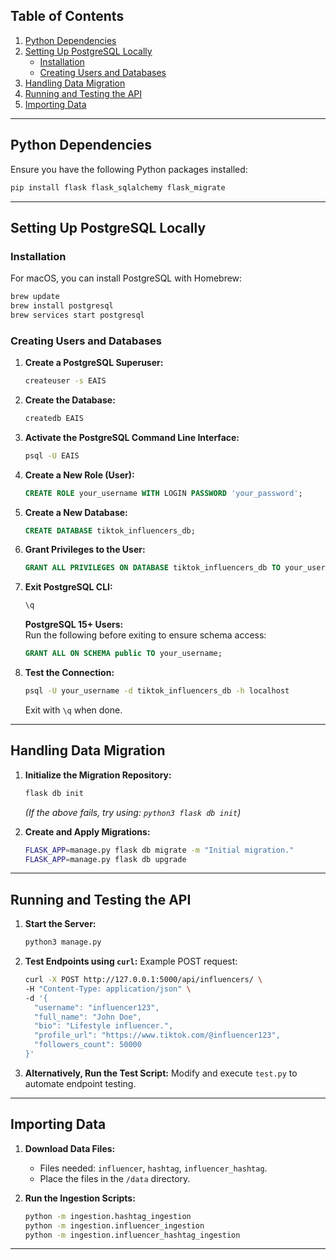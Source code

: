 ## **Table of Contents**
1. [Python Dependencies](#python-dependencies)  
2. [Setting Up PostgreSQL Locally](#setting-up-postgresql-locally)  
   - [Installation](#installation)  
   - [Creating Users and Databases](#creating-users-and-databases)  
3. [Handling Data Migration](#handling-data-migration)  
4. [Running and Testing the API](#running-and-testing-the-api)  
5. [Importing Data](#importing-data)

---

## **Python Dependencies**  
Ensure you have the following Python packages installed:  
```bash
pip install flask flask_sqlalchemy flask_migrate
```

---

## **Setting Up PostgreSQL Locally**

### **Installation**
For macOS, you can install PostgreSQL with Homebrew:
```bash
brew update
brew install postgresql
brew services start postgresql
```

### **Creating Users and Databases**
1. **Create a PostgreSQL Superuser:**
   ```bash
   createuser -s EAIS
   ```

2. **Create the Database:**
   ```bash
   createdb EAIS
   ```

3. **Activate the PostgreSQL Command Line Interface:**
   ```bash
   psql -U EAIS
   ```

4. **Create a New Role (User):**
   ```sql
   CREATE ROLE your_username WITH LOGIN PASSWORD 'your_password';
   ```

5. **Create a New Database:**
   ```sql
   CREATE DATABASE tiktok_influencers_db;
   ```

6. **Grant Privileges to the User:**
   ```sql
   GRANT ALL PRIVILEGES ON DATABASE tiktok_influencers_db TO your_username;
   ```

7. **Exit PostgreSQL CLI:**
   ```bash
   \q
   ```

   **PostgreSQL 15+ Users:**  
   Run the following before exiting to ensure schema access:
   ```sql
   GRANT ALL ON SCHEMA public TO your_username;
   ```

8. **Test the Connection:**
   ```bash
   psql -U your_username -d tiktok_influencers_db -h localhost
   ```
   Exit with `\q` when done.

---

## **Handling Data Migration**

1. **Initialize the Migration Repository:**
   ```bash
   flask db init
   ```

   *(If the above fails, try using: `python3 flask db init`)*

2. **Create and Apply Migrations:**
   ```bash
   FLASK_APP=manage.py flask db migrate -m "Initial migration."
   FLASK_APP=manage.py flask db upgrade
   ```

---

## **Running and Testing the API**

1. **Start the Server:**
   ```bash
   python3 manage.py
   ```

2. **Test Endpoints using `curl`:**
   Example POST request:
   ```bash
   curl -X POST http://127.0.0.1:5000/api/influencers/ \
   -H "Content-Type: application/json" \
   -d '{
     "username": "influencer123",
     "full_name": "John Doe",
     "bio": "Lifestyle influencer.",
     "profile_url": "https://www.tiktok.com/@influencer123",
     "followers_count": 50000
   }'
   ```

3. **Alternatively, Run the Test Script:**
   Modify and execute `test.py` to automate endpoint testing.

---

## **Importing Data**

1. **Download Data Files:**  
   - Files needed: `influencer`, `hashtag`, `influencer_hashtag`.  
   - Place the files in the `/data` directory.

2. **Run the Ingestion Scripts:**
   ```bash
   python -m ingestion.hashtag_ingestion
   python -m ingestion.influencer_ingestion
   python -m ingestion.influencer_hashtag_ingestion
   ```

---
